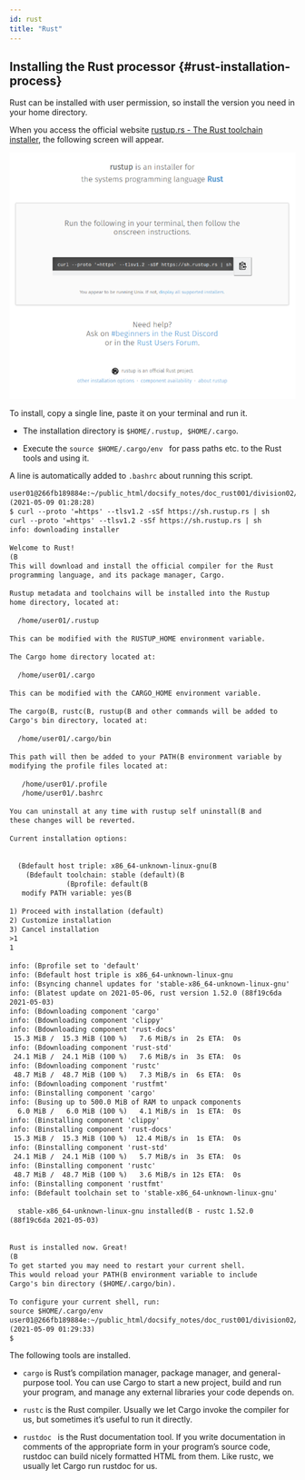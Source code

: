 ```yaml
---
id: rust
title: "Rust"
---
```


## Installing the Rust processor {#rust-installation-process}

Rust can be installed with user permission, so install the version you need in your home directory.

When you access the official website [rustup.rs - The Rust toolchain installer](https://rustup.rs/), the following screen will appear.

![figure](Rust.PNG)

To install, copy a single line, paste it on your terminal and run it.

- The installation directory is ` $HOME/.rustup, $HOME/.cargo `.

- Execute the `source $HOME/.cargo/env ` for pass paths etc. to the Rust tools and using it.

A line is automatically added to ` .bashrc ` about running this script.

```
user01@266fb189884e:~/public_html/docsify_notes/doc_rust001/division02/p2021_0509_RustCompiler (2021-05-09 01:28:28)
$ curl --proto '=https' --tlsv1.2 -sSf https://sh.rustup.rs | sh
curl --proto '=https' --tlsv1.2 -sSf https://sh.rustup.rs | sh
info: downloading installer

Welcome to Rust!
(B
This will download and install the official compiler for the Rust
programming language, and its package manager, Cargo.

Rustup metadata and toolchains will be installed into the Rustup
home directory, located at:

  /home/user01/.rustup
  
This can be modified with the RUSTUP_HOME environment variable.
  
The Cargo home directory located at:
  
  /home/user01/.cargo
  
This can be modified with the CARGO_HOME environment variable.
  
The cargo(B, rustc(B, rustup(B and other commands will be added to
Cargo's bin directory, located at:
  
  /home/user01/.cargo/bin
    
This path will then be added to your PATH(B environment variable by
modifying the profile files located at:
    
   /home/user01/.profile
   /home/user01/.bashrc
      
You can uninstall at any time with rustup self uninstall(B and
these changes will be reverted.
      
Current installation options:
      
      
  (Bdefault host triple: x86_64-unknown-linux-gnu(B
    (Bdefault toolchain: stable (default)(B
              (Bprofile: default(B
   modify PATH variable: yes(B
                   
1) Proceed with installation (default)
2) Customize installation
3) Cancel installation
>1
1
                   
info: (Bprofile set to 'default'
info: (Bdefault host triple is x86_64-unknown-linux-gnu
info: (Bsyncing channel updates for 'stable-x86_64-unknown-linux-gnu'
info: (Blatest update on 2021-05-06, rust version 1.52.0 (88f19c6da 2021-05-03)
info: (Bdownloading component 'cargo'
info: (Bdownloading component 'clippy'
info: (Bdownloading component 'rust-docs'
 15.3 MiB /  15.3 MiB (100 %)   7.6 MiB/s in  2s ETA:  0s
info: (Bdownloading component 'rust-std'
 24.1 MiB /  24.1 MiB (100 %)   7.6 MiB/s in  3s ETA:  0s
info: (Bdownloading component 'rustc'
 48.7 MiB /  48.7 MiB (100 %)   7.3 MiB/s in  6s ETA:  0s
info: (Bdownloading component 'rustfmt'
info: (Binstalling component 'cargo'
info: (Busing up to 500.0 MiB of RAM to unpack components
  6.0 MiB /   6.0 MiB (100 %)   4.1 MiB/s in  1s ETA:  0s
info: (Binstalling component 'clippy'
info: (Binstalling component 'rust-docs'
 15.3 MiB /  15.3 MiB (100 %)  12.4 MiB/s in  1s ETA:  0s
info: (Binstalling component 'rust-std'
 24.1 MiB /  24.1 MiB (100 %)   5.7 MiB/s in  3s ETA:  0s
info: (Binstalling component 'rustc'
 48.7 MiB /  48.7 MiB (100 %)   3.6 MiB/s in 12s ETA:  0s
info: (Binstalling component 'rustfmt'
info: (Bdefault toolchain set to 'stable-x86_64-unknown-linux-gnu'
                       
  stable-x86_64-unknown-linux-gnu installed(B - rustc 1.52.0 (88f19c6da 2021-05-03)
                       
                       
Rust is installed now. Great!
(B
To get started you may need to restart your current shell.
This would reload your PATH(B environment variable to include
Cargo's bin directory ($HOME/.cargo/bin).
                       
To configure your current shell, run:
source $HOME/.cargo/env
user01@266fb189884e:~/public_html/docsify_notes/doc_rust001/division02/p2021_0509_RustCompiler (2021-05-09 01:29:33)
$ 
```

The following tools are installed.

- ` cargo ` is Rust’s compilation manager, package manager, and general-purpose tool. You can use Cargo to start a new project, build and run your program, and manage any external libraries your code depends on.

- ` rustc ` is the Rust compiler. Usually we let Cargo invoke the compiler for us, but sometimes it’s useful to run it directly.

- `rustdoc ` is the Rust documentation tool. If you write documentation in comments of the appropriate form in your program’s source code, rustdoc can build nicely formatted HTML from them. Like rustc, we usually let Cargo run rustdoc for us.

